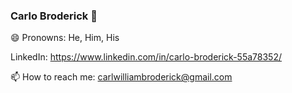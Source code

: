 ### Carlo Broderick 👋

😄 Pronowns: He, Him, His

LinkedIn: https://www.linkedin.com/in/carlo-broderick-55a78352/


📫 How to reach me: carlwilliambroderick@gmail.com

<!--
**CarloBroderick/CarloBroderick** is a ✨ _special_ ✨ repository because its `README.md` (this file) appears on your GitHub profile.

Here are some ideas to get you started:

- 🔭 I’m currently working on ...
- 🌱 I’m currently learning ...
- 👯 I’m looking to collaborate on ...
- 🤔 I’m looking for help with ...
- 💬 Ask me about ...

- 😄 Pronouns: ...
- ⚡ Fun fact: ...
-->
